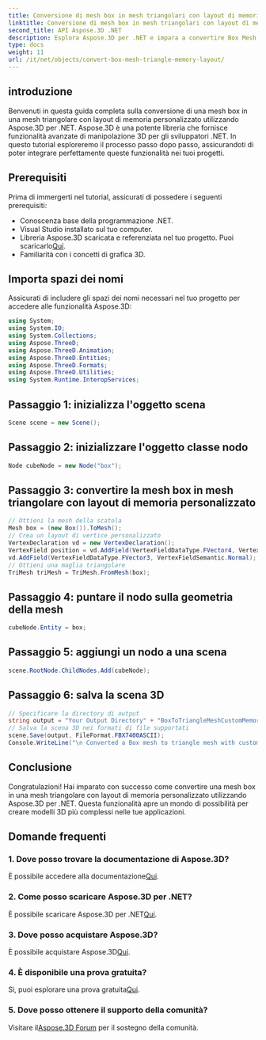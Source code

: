 ```yaml
---
title: Conversione di mesh box in mesh triangolari con layout di memoria personalizzato
linktitle: Conversione di mesh box in mesh triangolari con layout di memoria personalizzato
second_title: API Aspose.3D .NET
description: Esplora Aspose.3D per .NET e impara a convertire Box Mesh in Triangle Mesh con layout di memoria personalizzato. Semplici passaggi per la modellazione 3D nelle tue applicazioni.
type: docs
weight: 11
url: /it/net/objects/convert-box-mesh-triangle-memory-layout/
---
```

## introduzione
Benvenuti in questa guida completa sulla conversione di una mesh box in una mesh triangolare con layout di memoria personalizzato utilizzando Aspose.3D per .NET. Aspose.3D è una potente libreria che fornisce funzionalità avanzate di manipolazione 3D per gli sviluppatori .NET. In questo tutorial esploreremo il processo passo dopo passo, assicurandoti di poter integrare perfettamente queste funzionalità nei tuoi progetti.
## Prerequisiti
Prima di immergerti nel tutorial, assicurati di possedere i seguenti prerequisiti:
- Conoscenza base della programmazione .NET.
- Visual Studio installato sul tuo computer.
-  Libreria Aspose.3D scaricata e referenziata nel tuo progetto. Puoi scaricarlo[Qui](https://releases.aspose.com/3d/net/).
- Familiarità con i concetti di grafica 3D.
## Importa spazi dei nomi
Assicurati di includere gli spazi dei nomi necessari nel tuo progetto per accedere alle funzionalità Aspose.3D:
```csharp
using System;
using System.IO;
using System.Collections;
using Aspose.ThreeD;
using Aspose.ThreeD.Animation;
using Aspose.ThreeD.Entities;
using Aspose.ThreeD.Formats;
using Aspose.ThreeD.Utilities;
using System.Runtime.InteropServices;
```
## Passaggio 1: inizializza l'oggetto scena
```csharp
Scene scene = new Scene();
```
## Passaggio 2: inizializzare l'oggetto classe nodo
```csharp
Node cubeNode = new Node("box");
```
## Passaggio 3: convertire la mesh box in mesh triangolare con layout di memoria personalizzato
```csharp
// Ottieni la mesh della scatola
Mesh box = (new Box()).ToMesh();
// Crea un layout di vertice personalizzato
VertexDeclaration vd = new VertexDeclaration();
VertexField position = vd.AddField(VertexFieldDataType.FVector4, VertexFieldSemantic.Position);
vd.AddField(VertexFieldDataType.FVector3, VertexFieldSemantic.Normal);
// Ottieni una maglia triangolare
TriMesh triMesh = TriMesh.FromMesh(box);
```
## Passaggio 4: puntare il nodo sulla geometria della mesh
```csharp
cubeNode.Entity = box;
```
## Passaggio 5: aggiungi un nodo a una scena
```csharp
scene.RootNode.ChildNodes.Add(cubeNode);
```
## Passaggio 6: salva la scena 3D
```csharp
// Specificare la directory di output
string output = "Your Output Directory" + "BoxToTriangleMeshCustomMemoryLayoutScene.fbx";
// Salva la scena 3D nei formati di file supportati
scene.Save(output, FileFormat.FBX7400ASCII);
Console.WriteLine("\n Converted a Box mesh to triangle mesh with custom memory layout of the vertex successfully.\nFile saved at " + output);
```
## Conclusione
Congratulazioni! Hai imparato con successo come convertire una mesh box in una mesh triangolare con layout di memoria personalizzato utilizzando Aspose.3D per .NET. Questa funzionalità apre un mondo di possibilità per creare modelli 3D più complessi nelle tue applicazioni.
## Domande frequenti
### 1. Dove posso trovare la documentazione di Aspose.3D?
 È possibile accedere alla documentazione[Qui](https://reference.aspose.com/3d/net/).
### 2. Come posso scaricare Aspose.3D per .NET?
 È possibile scaricare Aspose.3D per .NET[Qui](https://releases.aspose.com/3d/net/).
### 3. Dove posso acquistare Aspose.3D?
 È possibile acquistare Aspose.3D[Qui](https://purchase.aspose.com/buy).
### 4. È disponibile una prova gratuita?
 Sì, puoi esplorare una prova gratuita[Qui](https://releases.aspose.com/).
### 5. Dove posso ottenere il supporto della comunità?
 Visitare il[Aspose.3D Forum](https://forum.aspose.com/c/3d/18) per il sostegno della comunità.